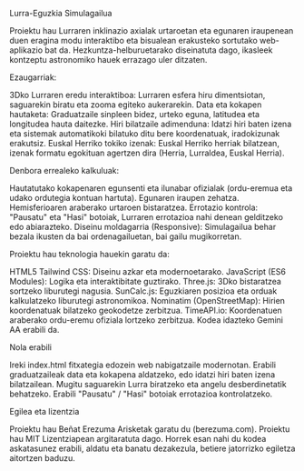 Lurra-Eguzkia Simulagailua

Proiektu hau Lurraren inklinazio axialak urtaroetan eta egunaren iraupenean duen eragina modu interaktibo eta bisualean erakusteko sortutako web-aplikazio bat da.
Hezkuntza-helburuetarako diseinatuta dago, ikasleek kontzeptu astronomiko hauek errazago uler ditzaten.

Ezaugarriak:

3Dko Lurraren eredu interaktiboa: Lurraren esfera hiru dimentsiotan, saguarekin biratu eta zooma egiteko aukerarekin.
Data eta kokapen hautaketa: Graduatzaile sinpleen bidez, urteko eguna, latitudea eta longitudea hauta daitezke.
Hiri bilatzaile adimenduna: Idatzi hiri baten izena eta sistemak automatikoki bilatuko ditu bere koordenatuak, iradokizunak erakutsiz.
Euskal Herriko tokiko izenak: Euskal Herriko herriak bilatzean, izenak formatu egokituan agertzen dira (Herria, Lurraldea, Euskal Herria).

Denbora errealeko kalkuluak:

Hautatutako kokapenaren egunsenti eta ilunabar ofizialak (ordu-eremua eta udako ordutegia kontuan hartuta).
Egunaren iraupen zehatza.
Hemisferioaren araberako urtaroen bistaratzea.
Errotazio kontrola: "Pausatu" eta "Hasi" botoiak, Lurraren errotazioa nahi denean gelditzeko edo abiarazteko.
Diseinu moldagarria (Responsive): Simulagailua behar bezala ikusten da bai ordenagailuetan, bai gailu mugikorretan.

Proiektu hau teknologia hauekin garatu da:

HTML5
Tailwind CSS: Diseinu azkar eta modernoetarako.
JavaScript (ES6 Modules): Logika eta interaktibitate guztirako.
Three.js: 3Dko bistaratzea sortzeko liburutegi nagusia.
SunCalc.js: Eguzkiaren posizioa eta orduak kalkulatzeko liburutegi astronomikoa.
Nominatim (OpenStreetMap): Hirien koordenatuak bilatzeko geokodetze zerbitzua.
TimeAPI.io: Koordenatuen araberako ordu-eremu ofiziala lortzeko zerbitzua.
Kodea idazteko Gemini AA erabili da.

Nola erabili

Ireki index.html fitxategia edozein web nabigatzaile modernotan.
Erabili graduatzaileak data eta kokapena aldatzeko, edo idatzi hiri baten izena bilatzailean.
Mugitu saguarekin Lurra biratzeko eta angelu desberdinetatik behatzeko.
Erabili "Pausatu" / "Hasi" botoiak errotazioa kontrolatzeko.

Egilea eta lizentzia

Proiektu hau Beñat Erezuma Arisketak garatu du (berezuma.com).
Proiektu hau MIT Lizentziapean argitaratuta dago. Horrek esan nahi du kodea askatasunez erabili, aldatu eta banatu dezakezula, betiere jatorrizko egiletza aitortzen baduzu.
